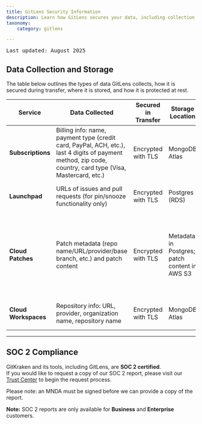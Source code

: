 ```yaml
---
title: GitLens Security Information
description: Learn how GitLens secures your data, including collection, transfer, storage, and SOC 2 certification.
taxonomy:
    category: gitlens

---
```


<kbd>Last updated: August 2025</kbd>

## Data Collection and Storage

The table below outlines the types of data GitLens collects, how it is secured during transfer, where it is stored, and how it is protected at rest.

| Service         | Data Collected                                                                 | Secured in Transfer | Storage Location                        | Secured in Storage                                |
|-----------------|--------------------------------------------------------------------------------|---------------------|------------------------------------------|--------------------------------------------------|
| **Subscriptions** | Billing info: name, payment type (credit card, PayPal, ACH, etc.), last 4 digits of payment method, zip code, country, card type (Visa, Mastercard, etc.) | Encrypted with TLS  | MongoDB Atlas                            | Encrypted at rest (AES-256)                      |
| **Launchpad**     | URLs of issues and pull requests (for pin/snooze functionality only)          | Encrypted with TLS  | Postgres (RDS)                           | Encrypted at rest (AES-256)                      |
| **Cloud Patches** | Patch metadata (repo name/URL/provider/base branch, etc.) and patch content  | Encrypted with TLS  | Metadata in Postgres; patch content in AWS S3 | Metadata encrypted at rest (AES-256); patch content encrypted with SSE-S3 (AES-256) |
| **Cloud Workspaces** | Repository info: URL, provider, organization name, repository name         | Encrypted with TLS  | MongoDB Atlas                            | Encrypted at rest (AES-256)                      |

---

## SOC 2 Compliance

GitKraken and its tools, including GitLens, are **SOC 2 certified**.  
If you would like to request a copy of our SOC 2 report, please visit our [Trust Center](https://trust.gitkraken.com/) to begin the request process.  

Please note: an MNDA must be signed before we can provide a copy of the report.

<div class='callout callout--info'>
  <p><strong>Note:</strong> SOC 2 reports are only available for <strong>Business</strong> and <strong>Enterprise</strong> customers.</p>
</div>